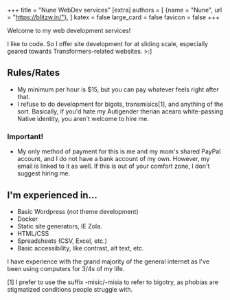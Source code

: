 +++
title = "Nune WebDev services"
[extra]
authors = [
    {name = "Nune", url = "https://blitzw.in/"},
]
katex = false
large_card = false
favicon = false
+++

Welcome to my web development services!

I like to code. So I offer site development for at sliding scale, especially geared towards Transformers-related websites. >:]

## Rules/Rates
* My minimum per hour is $15, but you can pay whatever feels right after that.
* I refuse to do development for bigots, transmisics[1], and anything of the sort. Basically, if you'd hate my Autigender therian acearo white-passing Native identity, you aren't welcome to hire me.
### Important!
* My only method of payment for this is me and my mom's shared PayPal account, and I do not have a bank account of my own. However, my email is linked to it as well. If this is out of your comfort zone, I don't suggest hiring me.

## I'm experienced in...
* Basic Wordpress (*not* theme development)
* Docker
* Static site generators, IE Zola.
* HTML/CSS
* Spreadsheets (CSV, Excel, etc.)
* Basic accessibility, like contrast, alt text, etc.

I have experience with the grand majority of the general internet as I've been using computers for 3/4s of my life.

[1] I prefer to use the suffix -misic/-misia to refer to bigotry, as phobias are stigmatized conditions people struggle with.
